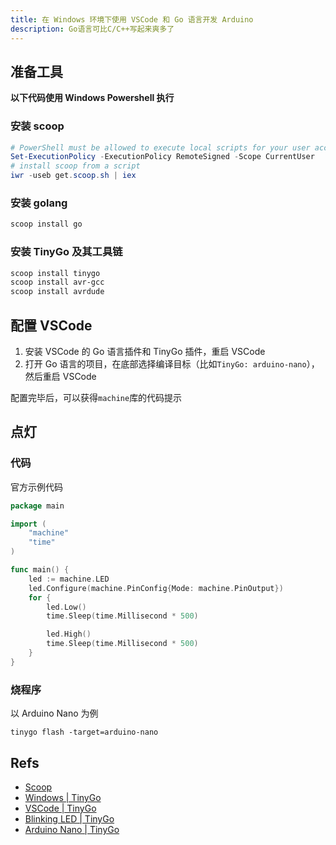 ```yaml
---
title: 在 Windows 环境下使用 VSCode 和 Go 语言开发 Arduino
description: Go语言可比C/C++写起来爽多了
---
```


## 准备工具

**以下代码使用 Windows Powershell 执行**

### 安装 scoop

```powershell
# PowerShell must be allowed to execute local scripts for your user account
Set-ExecutionPolicy -ExecutionPolicy RemoteSigned -Scope CurrentUser
# install scoop from a script
iwr -useb get.scoop.sh | iex
```

### 安装 golang

```powershell
scoop install go
```

### 安装 TinyGo 及其工具链

```powershell
scoop install tinygo
scoop install avr-gcc
scoop install avrdude
```

## 配置 VSCode

1. 安装 VSCode 的 Go 语言插件和 TinyGo 插件，重启 VSCode
2. 打开 Go 语言的项目，在底部选择编译目标（比如`TinyGo: arduino-nano`），然后重启 VSCode

配置完毕后，可以获得`machine`库的代码提示

## 点灯

### 代码

官方示例代码

```go
package main

import (
	"machine"
	"time"
)

func main() {
	led := machine.LED
	led.Configure(machine.PinConfig{Mode: machine.PinOutput})
	for {
		led.Low()
		time.Sleep(time.Millisecond * 500)

		led.High()
		time.Sleep(time.Millisecond * 500)
	}
}
```

### 烧程序

以 Arduino Nano 为例

```
tinygo flash -target=arduino-nano
```

## Refs

- [Scoop](https://github.com/ScoopInstaller/Scoop)
- [Windows | TinyGo](https://tinygo.org/getting-started/install/windows/)
- [VSCode | TinyGo](https://tinygo.org/docs/guides/ide-integration/vscode/)
- [Blinking LED | TinyGo](https://tinygo.org/docs/tutorials/blinky/)
- [Arduino Nano | TinyGo](https://tinygo.org/docs/reference/microcontrollers/arduino-nano/)
